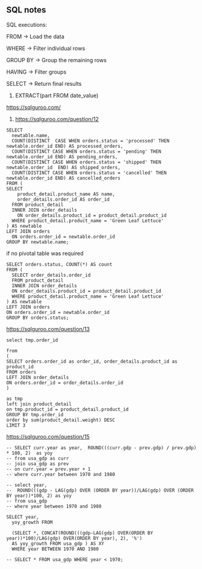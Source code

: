 ## SQL notes

SQL executions:

FROM → Load the data

WHERE → Filter individual rows

GROUP BY → Group the remaining rows

HAVING → Filter groups

SELECT → Return final results


1. EXTRACT(part FROM date_value)


https://sqlguroo.com/

1. https://sqlguroo.com/question/12

```
SELECT 
  newtable.name,
  COUNT(DISTINCT  CASE WHEN orders.status = 'processed' THEN newtable.order_id END) AS processed_orders,
  COUNT(DISTINCT CASE WHEN orders.status = 'pending' THEN newtable.order_id END) AS pending_orders,
  COUNT(DISTINCT CASE WHEN orders.status = 'shipped' THEN newtable.order_id  END) AS shipped_orders,
  COUNT(DISTINCT CASE WHEN orders.status = 'cancelled' THEN newtable.order_id END) AS cancelled_orders
FROM (
SELECT 
    product_detail.product_name AS name, 
    order_details.order_id AS order_id 
  FROM product_detail 
  INNER JOIN order_details 
    ON order_details.product_id = product_detail.product_id 
  WHERE product_detail.product_name = 'Green Leaf Lettuce'
) AS newtable
LEFT JOIN orders  
  ON orders.order_id = newtable.order_id
GROUP BY newtable.name;

```
if no pivotal table was required 

```
SELECT orders.status, COUNT(*) AS count
FROM (
  SELECT order_details.order_id
  FROM product_detail
  INNER JOIN order_details
  ON order_details.product_id = product_detail.product_id
  WHERE product_detail.product_name = 'Green Leaf Lettuce'
) AS newtable
LEFT JOIN orders
ON orders.order_id = newtable.order_id
GROUP BY orders.status;
```

https://sqlguroo.com/question/13

```
select tmp.order_id

from  
(
SELECT orders.order_id as order_id, order_details.product_id as product_id
FROM orders
LEFT JOIN order_details
ON orders.order_id = order_details.order_id 
) 
  
as tmp
left join product_detail
on tmp.product_id = product_detail.product_id
GROUP BY tmp.order_id 
order by sum(product_detail.weight) DESC
LIMIT 3
```

https://sqlguroo.com/question/15

```
-- SELECT curr.year as year,  ROUND(((curr.gdp - prev.gdp) / prev.gdp) * 100, 2)  as yoy
-- from usa_gdp as curr
-- join usa_gdp as prev
-- on curr.year = prev.year + 1
-- where curr.year between 1970 and 1980

-- select year, 
--  ROUND(((gdp - LAG(gdp) OVER (ORDER BY year))/LAG(gdp) OVER (ORDER BY year))*100, 2) as yoy
-- from usa_gdp
-- where year between 1970 and 1980

SELECT year, 
  yoy_growth FROM 
  
  (SELECT *, CONCAT(ROUND(((gdp-LAG(gdp) OVER(ORDER BY year))*100)/LAG(gdp) OVER(ORDER BY year), 2), '%') 
  AS yoy_growth FROM usa_gdp ) AS XY 
  WHERE year BETWEEN 1970 AND 1980

-- SELECT * FROM usa_gdp WHERE year < 1970;

```


